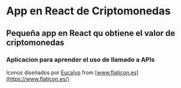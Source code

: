 # App en React de Criptomonedas

## Pequeña app en React qu obtiene el valor de criptomonedas

### Aplicacion para aprender el uso de llamado a APIs

Iconos diseñados por [Eucalyp](https://www.flaticon.es/autores/eucalyp) from [www.flaticon.es](https://www.flaticon.es/)


